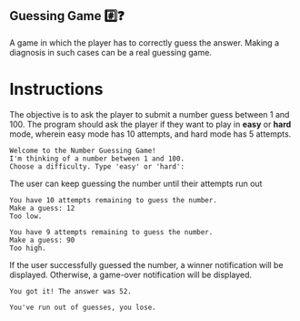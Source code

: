 ## Guessing Game #️⃣❓
A game in which the player has to correctly guess the answer. Making a diagnosis in such cases can be a real guessing game.

# Instructions

The objective is to ask the player to submit a number guess between 1 and 100. The program should ask the player if they want to play in **easy** or **hard** mode, wherein easy mode has 10 attempts, and hard mode has 5 attempts.

```
Welcome to the Number Guessing Game!
I'm thinking of a number between 1 and 100.
Choose a difficulty. Type 'easy' or 'hard':
```

The user can keep guessing the number until their attempts run out
```
You have 10 attempts remaining to guess the number.
Make a guess: 12
Too low.

You have 9 attempts remaining to guess the number.
Make a guess: 90
Too high.
```

If the user successfully guessed the number, a winner notification will be displayed. Otherwise, a game-over notification will be displayed.
```
You got it! The answer was 52.
```
```
You've run out of guesses, you lose.
```
